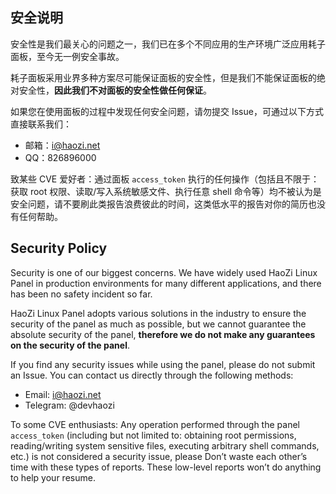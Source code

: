 ## 安全说明

安全性是我们最关心的问题之一，我们已在多个不同应用的生产环境广泛应用耗子面板，至今无一例安全事故。

耗子面板采用业界多种方案尽可能保证面板的安全性，但是我们不能保证面板的绝对安全性，**因此我们不对面板的安全性做任何保证**。

如果您在使用面板的过程中发现任何安全问题，请勿提交 Issue，可通过以下方式直接联系我们：

- 邮箱：i@haozi.net
- QQ：826896000

致某些 CVE 爱好者：通过面板 `access_token` 执行的任何操作（包括且不限于：获取 root 权限、读取/写入系统敏感文件、执行任意 shell 命令等）均不被认为是安全问题，请不要刷此类报告浪费彼此的时间，这类低水平的报告对你的简历也没有任何帮助。

## Security Policy

Security is one of our biggest concerns. We have widely used HaoZi Linux Panel in production environments for many different applications, and there has been no safety incident so far.

HaoZi Linux Panel adopts various solutions in the industry to ensure the security of the panel as much as possible, but we cannot guarantee the absolute security of the panel, **therefore we do not make any guarantees on the security of the panel**.

If you find any security issues while using the panel, please do not submit an Issue. You can contact us directly through the following methods:

- Email: i@haozi.net
- Telegram: @devhaozi

To some CVE enthusiasts: Any operation performed through the panel `access_token` (including but not limited to: obtaining root permissions, reading/writing system sensitive files, executing arbitrary shell commands, etc.) is not considered a security issue, please Don’t waste each other’s time with these types of reports. These low-level reports won’t do anything to help your resume.
